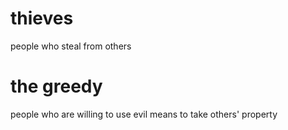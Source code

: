 # thieves

people who steal from others

# the greedy

people who are willing to use evil means to take others' property

